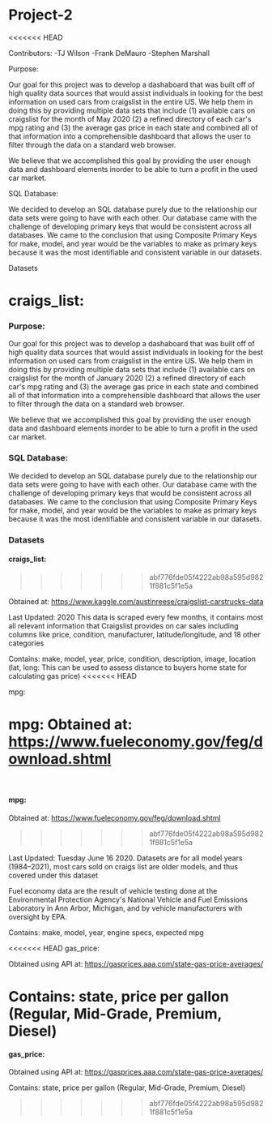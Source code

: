 # Project-2
<<<<<<< HEAD


Contributors: 
  -TJ Wilson
  -Frank DeMauro
  -Stephen Marshall


Purpose:

Our goal for this project was to develop a dashaboard that was built off of high quality data sources that would assist individuals in looking for the best information on used cars from craigslist in the entire US. We help them in doing this by providing multiple data sets that include (1) available cars on craigslist for the month of May 2020 (2) a refined directory of each car's mpg rating and (3) the average gas price in each state and combined all of that information into a comprehensible dashboard that allows the user to filter through the data on a standard web browser.

We believe that we accomplished this goal by providing the user enough data and dashboard elements inorder to be able to turn a profit in the used car market.

SQL Database:

We decided to develop an SQL database purely due to the relationship our data sets were going to have with each other. Our database came with the challenge of developing primary keys that would be consistent across all databases. We came to the conclusion that using Composite Primary Keys for make, model, and year would be the variables to make as primary keys because it was the most identifiable and consistent variable in our datasets.

Datasets

craigs_list:
=======

### Purpose:

Our goal for this project was to develop a dashaboard that was built off of high quality data sources that would assist individuals in looking for the best information on used cars from craigslist in the entire US. We help them in doing this by providing multiple data sets that include (1) available cars on craigslist for the month of January 2020 (2) a refined directory of each car's mpg rating and (3) the average gas price in each state and combined all of that information into a comprehensible dashboard that allows the user to filter through the data on a standard web browser.

We believe that we accomplished this goal by providing the user enough data and dashboard elements inorder to be able to turn a profit in the used car market.

### SQL Database:

We decided to develop an SQL database purely due to the relationship our data sets were going to have with each other. Our database came with the challenge of developing primary keys that would be consistent across all databases. We came to the conclusion that using Composite Primary Keys for make, model, and year would be the variables to make as primary keys because it was the most identifiable and consistent variable in our datasets.

### Datasets

#### craigs_list:
>>>>>>> abf776fde05f4222ab98a595d9821f881c5f1e5a

Obtained at: https://www.kaggle.com/austinreese/craigslist-carstrucks-data

Last Updated: 2020 This data is scraped every few months, it contains most all relevant information that Craigslist provides on car sales including columns like price, condition, manufacturer, latitude/longitude, and 18 other categories

Contains: make, model, year, price, condition, description, image, location (lat, long: This can be used to assess distance to buyers home state for calculating gas price)
<<<<<<< HEAD

mpg:

mpg: Obtained at: https://www.fueleconomy.gov/feg/download.shtml
=======
​
#### mpg:

Obtained at: https://www.fueleconomy.gov/feg/download.shtml
>>>>>>> abf776fde05f4222ab98a595d9821f881c5f1e5a

Last Updated: Tuesday June 16 2020. Datasets are for all model years (1984–2021), most cars sold on craigs list are older models, and thus covered under this dataset

Fuel economy data are the result of vehicle testing done at the Environmental Protection Agency's National Vehicle and Fuel Emissions Laboratory in Ann Arbor, Michigan, and by vehicle manufacturers with oversight by EPA.

Contains: make, model, year, engine specs, expected mpg

<<<<<<< HEAD
gas_price:

Obtained using API at: https://gasprices.aaa.com/state-gas-price-averages/

Contains: state, price per gallon (Regular, Mid-Grade, Premium, Diesel)
=======
#### gas_price:

Obtained using API at: https://gasprices.aaa.com/state-gas-price-averages/

Contains: state, price per gallon (Regular, Mid-Grade, Premium, Diesel)
>>>>>>> abf776fde05f4222ab98a595d9821f881c5f1e5a
